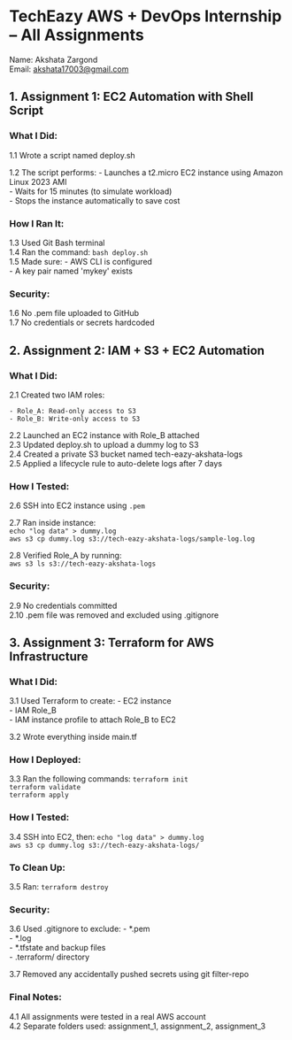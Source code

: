


# TechEazy AWS + DevOps Internship – All Assignments

Name: Akshata Zargond  
Email: akshata17003@gmail.com  

## 1. Assignment 1: EC2 Automation with Shell Script

### What I Did:

1.1 Wrote a script named deploy.sh  

1.2 The script performs:
    - Launches a t2.micro EC2 instance using Amazon Linux 2023 AMI  
    - Waits for 15 minutes (to simulate workload)  
    - Stops the instance automatically to save cost  

### How I Ran It:

1.3 Used Git Bash terminal  
1.4 Ran the command: `bash deploy.sh`  
1.5 Made sure:
    - AWS CLI is configured  
    - A key pair named 'mykey' exists  

### Security:

1.6 No .pem file uploaded to GitHub  
1.7 No credentials or secrets hardcoded  


## 2. Assignment 2: IAM + S3 + EC2 Automation

### What I Did:

2.1 Created two IAM roles: 

    - Role_A: Read-only access to S3  
    - Role_B: Write-only access to S3  
    
2.2 Launched an EC2 instance with Role_B attached  
2.3 Updated deploy.sh to upload a dummy log to S3  
2.4 Created a private S3 bucket named tech-eazy-akshata-logs  
2.5 Applied a lifecycle rule to auto-delete logs after 7 days  

### How I Tested:
2.6 SSH into EC2 instance using `.pem` 

2.7 Ran inside instance:  
    `echo "log data" > dummy.log`  
    `aws s3 cp dummy.log s3://tech-eazy-akshata-logs/sample-log.log`
    
2.8 Verified Role_A by running:  
    `aws s3 ls s3://tech-eazy-akshata-logs`  

### Security:
2.9 No credentials committed  
2.10 .pem file was removed and excluded using .gitignore  


## 3. Assignment 3: Terraform for AWS Infrastructure

### What I Did:
3.1 Used Terraform to create:
    - EC2 instance  
    - IAM Role_B  
    - IAM instance profile to attach Role_B to EC2  
    
3.2 Wrote everything inside main.tf  

### How I Deployed:

3.3 Ran the following commands:
    `terraform init`  
    `terraform validate`  
    `terraform apply`  

### How I Tested:

3.4 SSH into EC2, then:
    `echo "log data" > dummy.log`  
    `aws s3 cp dummy.log s3://tech-eazy-akshata-logs/`  

### To Clean Up:

3.5 Ran: `terraform destroy`  

### Security:

3.6 Used .gitignore to exclude:
    - *.pem  
    - *.log  
    - *.tfstate and backup files  
    - .terraform/ directory  
    
3.7 Removed any accidentally pushed secrets using git filter-repo  

### Final Notes:
4.1 All assignments were tested in a real AWS account  
4.2 Separate folders used: assignment_1, assignment_2, assignment_3  
 




